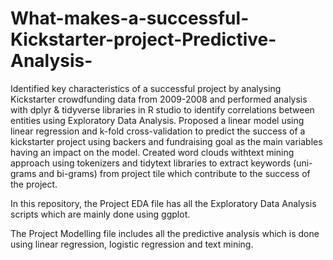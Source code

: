 # What-makes-a-successful-Kickstarter-project-Predictive-Analysis-
 Identified key characteristics of a successful project by analysing Kickstarter crowdfunding data from 2009-2008 and performed analysis with dplyr &amp; tidyverse libraries in R studio to identify correlations between entities using Exploratory Data Analysis.
 Proposed a linear model using linear regression and k-fold cross-validation to predict the success of a kickstarter project using backers and fundraising goal as the main variables having an impact on the model. 
 Created word clouds withtext mining approach using tokenizers and tidytext libraries to extract keywords (uni-grams and bi-grams) from project tile which contribute to the success of the project.

In this repository, the Project EDA file has all the Exploratory Data Analysis scripts which are mainly done using ggplot.

The Project Modelling file includes all the predictive analysis which is done using linear regression, logistic regression and text mining.
